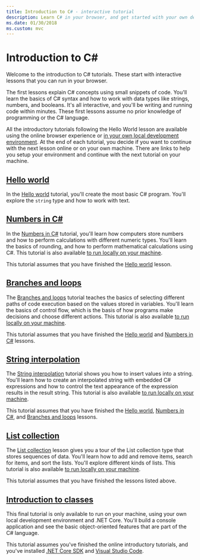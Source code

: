 ```yaml
---
title: Introduction to C# - interactive tutorial
description: Learn C# in your browser, and get started with your own development environment
ms.date: 01/30/2018
ms.custom: mvc
---
```

# Introduction to C# #

Welcome to the introduction to C# tutorials. These start with interactive lessons
that you can run in your browser.

The first lessons explain C# concepts using small snippets of code. You'll
learn the basics of C# syntax and how to work with data types like strings,
numbers, and booleans. It's all interactive, and you'll be writing and running code
within minutes. These first lessons assume no prior knowledge of
programming or the C# language.

All the introductory tutorials following the Hello World lesson are available using
the online browser experience or [in your own local development
environment](local-environment.md). At the end of each tutorial, you decide if you want to continue
with the next lesson online or on your own machine. There are links
to help you setup your environment and continue with the next tutorial
on your machine.

## [Hello world](hello-world.yml)

In the [Hello world](hello-world.yml) tutorial, you'll create the most basic
C# program. You'll explore the `string` type and how to work with text.

## [Numbers in C#](numbers-in-csharp.yml)

In the [Numbers in C#](numbers-in-csharp.yml) tutorial, you'll learn
how computers store numbers and how to perform calculations with different
numeric types. You'll learn the basics of rounding, and how to perform
mathematical calculations using C#. This tutorial is also available
[to run locally on your machine](numbers-in-csharp-local.md).

This tutorial assumes that you have finished the [Hello world](hello-world.yml) lesson.

## [Branches and loops](branches-and-loops.yml)

The [Branches and loops](branches-and-loops.yml) tutorial teaches the basics of selecting
different paths of code execution based on the values stored in variables. You'll learn the
basics of control flow, which is the basis of how programs make decisions and choose
different actions. This tutorial is also available
[to run locally on your machine](branches-and-loops-local.md).

This tutorial assumes that you have finished the [Hello world](hello-world.yml) and
[Numbers in C#](numbers-in-csharp.yml) lessons.

## [String interpolation](interpolated-strings.yml)

The [String interpolation](interpolated-strings.yml) tutorial shows you how to insert values into a string. You'll learn how to create an interpolated string with embedded C# expressions and how to control the text appearance of the expression results in the result string. This tutorial is also available [to run locally on your machine](interpolated-strings-local.md).

This tutorial assumes that you have finished the [Hello world](hello-world.yml), [Numbers in C#](numbers-in-csharp.yml), and [Branches and loops](branches-and-loops.yml) lessons.

## [List collection](list-collection.yml)

The [List collection](list-collection.yml) lesson gives you
a tour of the List collection type that stores sequences of data. You'll learn how to add and remove items, search for items, and sort the lists. You'll explore different kinds of lists. This tutorial is also
available [to run locally on your machine](arrays-and-collections.md).

This tutorial assumes that you have finished the lessons listed above.

## [Introduction to classes](introduction-to-classes.md)

This final tutorial is only available to run on your machine, using your own local development environment and .NET Core.
You'll build a console application and see the basic object-oriented features that are part of the C# language.

This tutorial assumes you've finished the online introductory tutorials, and you've installed [.NET Core SDK](https://www.microsoft.com/net/download) and [Visual Studio Code](https://code.visualstudio.com/).